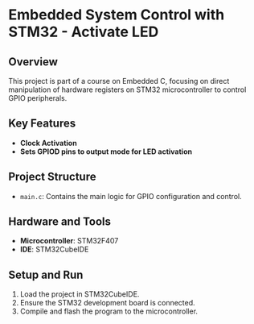 # Embedded System Control with STM32 - Activate LED

## Overview
This project is part of a course on Embedded C, focusing on direct manipulation of hardware registers on STM32 microcontroller to control GPIO peripherals.

## Key Features
- **Clock Activation**
- **Sets GPIOD pins to output mode for LED activation**

## Project Structure
- `main.c`: Contains the main logic for GPIO configuration and control.

## Hardware and Tools
- **Microcontroller**: STM32F407
- **IDE**: STM32CubeIDE

## Setup and Run
1. Load the project in STM32CubeIDE.
2. Ensure the STM32 development board is connected.
3. Compile and flash the program to the microcontroller.
